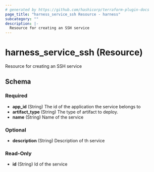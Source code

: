 ```yaml
---
# generated by https://github.com/hashicorp/terraform-plugin-docs
page_title: "harness_service_ssh Resource - harness"
subcategory: ""
description: |-
  Resource for creating an SSH service
---
```


# harness_service_ssh (Resource)

Resource for creating an SSH service



<!-- schema generated by tfplugindocs -->
## Schema

### Required

- **app_id** (String) The id of the application the service belongs to
- **artifact_type** (String) The type of artifact to deploy.
- **name** (String) Name of the service

### Optional

- **description** (String) Description of th service

### Read-Only

- **id** (String) Id of the service



